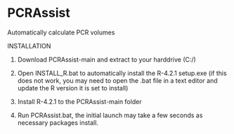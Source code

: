 # PCRAssist
Automatically calculate PCR volumes

INSTALLATION
1) Download PCRAssist-main and extract to your harddrive (C:/)

2) Open INSTALL_R.bat to automatically install the R-4.2.1 setup.exe (if this does not work, you may need to open the .bat file in a text editor and update the R version it is set to install)

3) Install R-4.2.1 to the PCRAssist-main folder

3) Run PCRAssist.bat, the initial launch may take a few seconds as necessary packages install.
